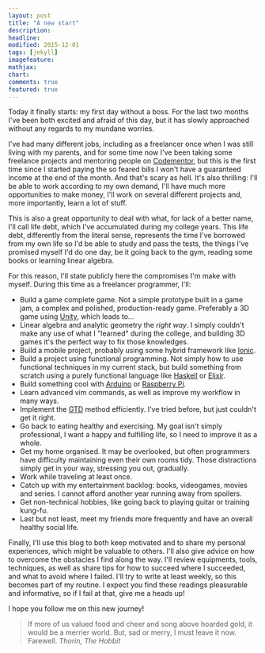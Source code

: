 ```yaml
---
layout: post
title: "A new start"
description: 
headline: 
modified: 2015-12-01
tags: [jekyll]
imagefeature: 
mathjax: 
chart: 
comments: true
featured: true
---
```


Today it finally starts: my first day without a boss. For the last two months
I've been both excited and afraid of this day, but it has slowly approached
without any regards to my mundane worries.

I've had many different jobs, including as a freelancer once when I was still
living with my parents, and for some time now I've been taking some freelance
projects and mentoring people on [Codementor](http://codementor.io/mrodrigues),
but this is the first time since I started paying the so feared bills I won't
have a guaranteed income at the end of the month. And that's scary as hell.
It's also thrilling: I'll be able to work according to my own demand, I'll have
much more opportunities to make money, I'll work on several different projects
and, more importantly, learn a lot of stuff.

This is also a great opportunity to deal with what, for lack of a better name,
I'll call life debt, which I've accumulated during my college years. This life
debt, differently from the literal sense, represents the time I've borrowed
from my own life so I'd be able to study and pass the tests, the things I've
promised myself I'd do one day, be it going back to the gym, reading some books
or learning linear algebra.

For this reason, I'll state publicly here the compromises I'm make with myself.
During this time as a freelancer programmer, I'll:

* Build a game complete game. Not a simple prototype built in a game jam, a
  complex and polished, production-ready game. Preferably a 3D game using
  [Unity](https://unity3d.com/), which leads to...
* Linear algebra and analytic geometry the *right way*. I simply couldn't make
  any use of what I "learned" during the college, and building 3D games it's
  the perfect way to fix those knowledges.
* Build a mobile project, probably using some hybrid framework like
  [Ionic](http://ionicframework.com/).
* Build a project using functional programming. Not simply how to use
  functional techniques in my current stack, but build something from scratch
  using a purely functional language like [Haskell](https://www.haskell.org/) or
  [Elixir](http://elixir-lang.org/).
* Build something cool with [Arduino](https://www.arduino.cc/) or [Raspberry
  Pi](https://www.raspberrypi.org/).
* Learn advanced vim commands, as well as improve my workflow in many ways.
* Implement the [GTD](https://en.wikipedia.org/wiki/Getting_Things_Done)
  method efficiently. I've tried before, but just couldn't get it right.
* Go back to eating healthy and exercising. My goal isn't simply
  professional, I want a happy and fulfilling life, so I need to improve it as
  a whole.
* Get my home organised. It may be overlooked, but often programmers have
  difficulty maintaining even their own rooms tidy. Those distractions
  simply get in your way, stressing you out, gradually.
* Work while traveling at least once.
* Catch up with my entertainment backlog: books, videogames, movies and series.
  I cannot afford another year running away from spoilers.
* Get non-technical hobbies, like going back to playing guitar or training kung-fu.
* Last but not least, meet my friends more frequently and have an overall
  healthy social life.

Finally, I'll use this blog to both keep motivated and to share my personal
experiences, which might be valuable to others. I'll also give advice on
how to overcome the obstacles I find along the way. I'll review equipments,
tools, techniques, as well as share tips for how to succeed where I succeeded,
and what to avoid where I failed. I'll try to write at least weekly, so this
becomes part of my routine. I expect you find these readings pleasurable and
informative, so if I fail at that, give me a heads up!

I hope you follow me on this new journey!

> If more of us valued food and cheer and song above hoarded gold, it would be a merrier world. But, sad or merry, I must leave it now. Farewell.
> <cite>Thorin, The Hobbit</cite>
